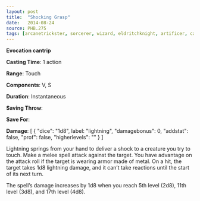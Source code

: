 ```yaml
---
layout: post
title:  "Shocking Grasp"
date:   2014-08-24
source: PHB.275
tags: [arcanetrickster, sorcerer, wizard, eldritchknight, artificer, cantrip, evocation]
---
```


**Evocation cantrip**

**Casting Time**: 1 action

**Range**: Touch

**Components**: V, S

**Duration**: Instantaneous

**Saving Throw**:

**Save For**:

**Damage**: [ { "dice": "1d8", label: "lightning", "damagebonus": 0, "addstat": false, "prof": false, "higherlevels": "" } ]

Lightning springs from your hand to deliver a shock to a creature you try to touch. Make a melee spell attack against the target. You have advantage on the attack roll if the target is wearing armor made of metal. On a hit, the target takes 1d8 lightning damage, and it can’t take reactions until the start of its next turn.

The spell’s damage increases by 1d8 when you reach 5th level (2d8), 11th level (3d8), and 17th level (4d8).